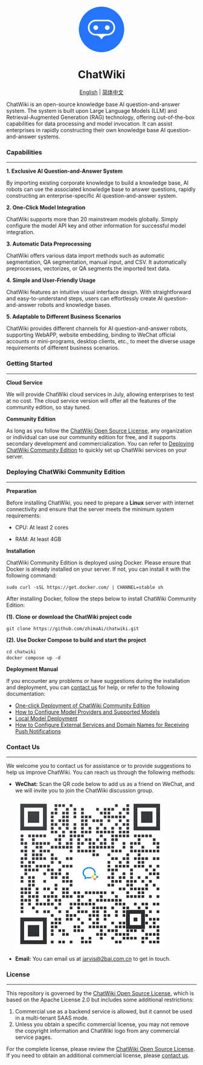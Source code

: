 <p align="center"><a href="https://Chatwiki.com/"><img src="./imgs/logo.svg" width="120" height="120" alt="logo"></a></p>

<h1 align="center">ChatWiki</h1>

<p align="center">
  <a href="./README_en.md">English</a> |
  <a href="./README.md">简体中文</a> 
</p>


ChatWiki is an open-source knowledge base AI question-and-answer system. The system is built upon Large Language Models (LLM) and Retrieval-Augmented Generation (RAG) technology, offering out-of-the-box capabilities for data processing and model invocation. It can assist enterprises in rapidly constructing their own knowledge base AI question-and-answer systems.



### Capabilities

---

 **1. Exclusive AI Question-and-Answer System** 

By importing existing corporate knowledge to build a knowledge base, AI robots can use the associated knowledge base to answer questions, rapidly constructing an enterprise-specific AI question-and-answer system. 

**2. One-Click Model Integration**

 ChatWiki supports more than 20 mainstream models globally. Simply configure the model API key and other information for successful model integration. 

**3. Automatic Data Preprocessing** 

ChatWiki offers various data import methods such as automatic segmentation, QA segmentation, manual input, and CSV. It automatically preprocesses, vectorizes, or QA segments the imported text data. 

**4. Simple and User-Friendly Usage** 

ChatWiki features an intuitive visual interface design. With straightforward and easy-to-understand steps, users can effortlessly create AI question-and-answer robots and knowledge bases. 

**5. Adaptable to Different Business Scenarios** 

ChatWiki provides different channels for AI question-and-answer robots, supporting WebAPP, website embedding, binding to WeChat official accounts or mini-programs, desktop clients, etc., to meet the diverse usage requirements of different business scenarios.





### Getting Started

---

 **Cloud Service** 

We will provide ChatWiki cloud services in July, allowing enterprises to test at no cost. The cloud service version will offer all the features of the community edition, so stay tuned. 

**Community Edition** 

As long as you follow the [ChatWiki Open Source License](https://github.com/zhimaAi/chatwiki/blob/main/LICENSE), any organization or individual can use our community edition for free, and it supports secondary development and commercialization. You can refer to [Deploying ChatWiki Community Edition](#quick-start) to quickly set up ChatWiki services on your server.



<h3>Deploying ChatWiki Community Edition  <a name="quick-start"></a></h3>

---

**Preparation** 

Before installing ChatWiki, you need to prepare a **Linux** server with internet connectivity and ensure that the server meets the minimum system requirements: 

- CPU: At least 2 cores

- RAM: At least 4GB 


**Installation**

ChatWiki Community Edition is deployed using Docker. Please ensure that Docker is already installed on your server. If not, you can install it with the following command:

~~~
sudo curl -sSL https://get.docker.com/ | CHANNEL=stable sh
~~~

After installing Docker, follow the steps below to install ChatWiki Community Edition: 

 **(1). Clone or download the ChatWiki project code** 

```shell
git clone https://github.com/zhimaAi/chatwiki.git
```

 **(2). Use Docker Compose to build and start the project** 

```shell
cd chatwiki
docker compose up -d
```

 **Deployment Manual**

 If you encounter any problems or have suggestions during the installation and deployment, you can [contact us](#contact-us) for help, or refer to the following documentation: 

- [One-click Deployment of ChatWiki Community Edition](https://www.yuque.com/zhimaxiaoshiwangluo/pggco1/wql8ekkylbwegbzo) 
- [How to Configure Model Providers and Supported Models](https://www.yuque.com/zhimaxiaoshiwangluo/pggco1/pn79lkvl53bo0xxm)   
- [Local Model Deployment](https://www.yuque.com/zhimaxiaoshiwangluo/pggco1/evmy0rr9gr2gp2i0) 
- [How to Configure External Services and Domain Names for Receiving Push Notifications](https://www.yuque.com/zhimaxiaoshiwangluo/pggco1/nfk4slc95s4i8u4v) 



<h3>Contact Us <a name="contact-us"></a></h3>

---

We welcome you to contact us for assistance or to provide suggestions to help us improve ChatWiki. You can reach us through the following methods:

- **WeChat:** Scan the QR code below to add us as a friend on WeChat, and we will invite you to join the ChatWiki discussion group. 

  <img src="./imgs/contact-us.png">

- **Email:** You can email us at jarvis@2bai.com.cn to get in touch. 

### License

---

This repository is governed by the [ChatWiki Open Source License](https://github.com/zhimaAi/chatwiki/blob/main/LICENSE), which is based on the Apache License 2.0 but includes some additional restrictions: 
1. Commercial use as a backend service is allowed, but it cannot be used in a multi-tenant SAAS mode.
2. Unless you obtain a specific commercial license, you may not remove the copyright information and ChatWiki logo from any commercial service pages. 

For the complete license, please review the [ChatWiki Open Source License](https://github.com/zhimaAi/chatwiki/blob/main/LICENSE). If you need to obtain an additional commercial license, please [contact us](#contact-us). 


